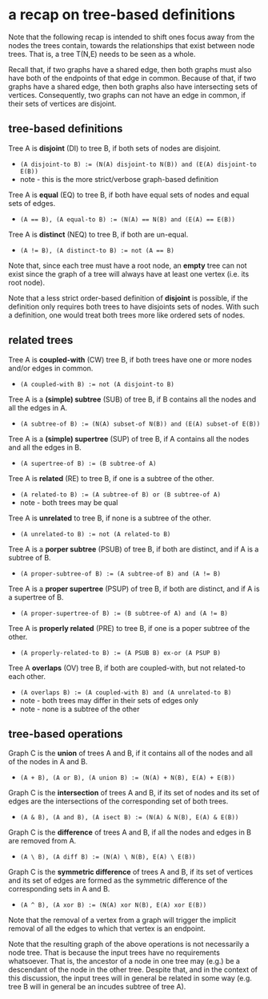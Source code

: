 
<!-- ======================================================================= -->
# a recap on tree-based definitions

Note that the following recap is intended to shift ones focus away from the
nodes the trees contain, towards the relationships that exist between node
trees. That is, a tree T(N,E) needs to be seen as a whole.

Recall that, if two graphs have a shared edge, then both graphs must also have
both of the endpoints of that edge in common. Because of that, if two graphs
have a shared edge, then both graphs also have intersecting sets of vertices.
Consequently, two graphs can not have an edge in common, if their sets of
vertices are disjoint.

<!-- ======================================================================= -->
## tree-based definitions

Tree A is **disjoint** (DI) to tree B,
if both sets of nodes are disjoint.

* `(A disjoint-to B) := (N(A) disjoint-to N(B)) and (E(A) disjoint-to E(B))`
* note - this is the more strict/verbose graph-based definition

Tree A is **equal** (EQ) to tree B,
if both have equal sets of nodes and equal sets of edges.

* `(A == B), (A equal-to B) := (N(A) == N(B) and (E(A) == E(B))`

Tree A is **distinct** (NEQ) to tree B,
if both are un-equal.

* `(A != B), (A distinct-to B) := not (A == B)`

Note that, since each tree must have a root node, an **empty** tree can not
exist since the graph of a tree will always have at least one vertex (i.e.
its root node).

Note that a less strict order-based definition of **disjoint** is possible,
if the definition only requires both trees to have disjoints sets of nodes.
With such a definition, one would treat both trees more like ordered sets
of nodes.

<!-- ======================================================================= -->
## related trees

Tree A is **coupled-with** (CW) tree B,
if both trees have one or more nodes and/or edges in common.

* `(A coupled-with B) := not (A disjoint-to B)`

Tree A is a **(simple) subtree** (SUB) of tree B,
if B contains all the nodes and all the edges in A.

* `(A subtree-of B) := (N(A) subset-of N(B)) and (E(A) subset-of E(B))`

Tree A is a **(simple) supertree** (SUP) of tree B,
if A contains all the nodes and all the edges in B.

* `(A supertree-of B) := (B subtree-of A)`

Tree A is **related** (RE) to tree B,
if one is a subtree of the other.

* `(A related-to B) := (A subtree-of B) or (B subtree-of A)`
* note - both trees may be qual

Tree A is **unrelated** to tree B,
if none is a subtree of the other.

* `(A unrelated-to B) := not (A related-to B)`

Tree A is a **porper subtree** (PSUB) of tree B,
if both are distinct, and if A is a subtree of B.

* `(A proper-subtree-of B) := (A subtree-of B) and (A != B)`

Tree A is a **proper supertree** (PSUP) of tree B,
if both are distinct, and if A is a supertree of B.

* `(A proper-supertree-of B) := (B subtree-of A) and (A != B)`

Tree A is **properly related** (PRE) to tree B,
if one is a poper subtree of the other.

* `(A properly-related-to B) := (A PSUB B) ex-or (A PSUP B)`

Tree A **overlaps** (OV) tree B,
if both are coupled-with, but not related-to each other.

* `(A overlaps B) := (A coupled-with B) and (A unrelated-to B)`
* note - both trees may differ in their sets of edges only
* note - none is a subtree of the other

<!-- ======================================================================= -->
## tree-based operations

Graph C is the **union** of trees A and B,
if it contains all of the nodes and all of the nodes in A and B.

* `(A + B), (A or B), (A union B) := (N(A) + N(B), E(A) + E(B))`

Graph C is the **intersection** of trees A and B,
if its set of nodes and its set of edges are the
intersections of the corresponding set of both trees.

* `(A & B), (A and B), (A isect B) := (N(A) & N(B), E(A) & E(B))`

Graph C is the **difference** of trees A and B,
if all the nodes and edges in B are removed from A.

* `(A \ B), (A diff B) := (N(A) \ N(B), E(A) \ E(B))`

Graph C is the **symmetric difference** of trees A and B,
if its set of vertices and its set of edges are formed as the
symmetric difference of the corresponding sets in A and B.

* `(A ^ B), (A xor B) := (N(A) xor N(B), E(A) xor E(B))`

Note that the removal of a vertex from a graph will trigger the implicit
removal of all the edges to which that vertex is an endpoint.

Note that the resulting graph of the above operations is not necessarily a
node tree. That is because the input trees have no requirements whatsoever.
That is, the ancestor of a node in one tree may (e.g.) be a descendant of the
node in the other tree. Despite that, and in the context of this discussion,
the input trees will in general be related in some way (e.g. tree B will in
general be an incudes subtree of tree A).
